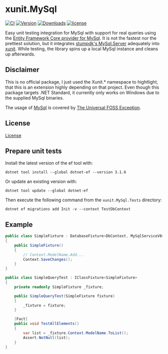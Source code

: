 # xunit.MySql
[![CI](https://github.com/twsl/xunit.MySql/workflows/CI/badge.svg)](https://github.com/twsl/xunit.MySql/actions?query=workflow%3ACI)
[![Version](https://img.shields.io/nuget/vpre/xunit.MySql.svg)](https://www.nuget.org/packages/xunit.MySql/)
[![Downloads](https://img.shields.io/nuget/dt/xunit.MySql.svg)](https://www.nuget.org/packages/xunit.MySql/)
[![license](https://img.shields.io/github/license/twsl/xunit.MySql)](LICENSE)

Easy unit testing integration for MySql with support for real queries using the [Entity Framework Core provider for MySql](https://github.com/PomeloFoundation/Pomelo.EntityFrameworkCore.MySql).
It is not the fastest nor the prettiest solution, but it integrates [stumpdk's MySql.Server](https://github.com/stumpdk/MySql.Server) adequately into [xunit](https://github.com/xunit/xunit).
While testing, the library spins up a local MySql instance and cleans up afterwards.

## Disclaimer
This is no official package, I just used the Xunit.* namespace to hightlight, that this is an extension highly depending on that project.
Even though this package targets .NET Standard, it currently only works on Windows due to the supplied MySql binaries.

The usage of [MySql](https://www.mysql.com/) is covered by [The Universal FOSS Exception](https://oss.oracle.com/licenses/universal-foss-exception/).

## License
[License](LICENSE)

## Prepare unit tests
Install the latest version of the ef tool with:

```
dotnet tool install --global dotnet-ef --version 3.1.6
```

Or update an existing version with:

```
dotnet tool update --global dotnet-ef
```

Then execute the following command from the `xunit.MySql.Tests` directory:

```
dotnet ef migrations add Init -v --context TestDbContext
```

## Example

```csharp
public class SimpleFixture : DatabaseFixture<DbContext, MySqlServiceV8<Version_8_0_12>>
{
    public SimpleFixture()
    {
        // Context.ModelName.Add...
        Context.SaveChanges();
    }
}
```

```csharp
public class SimpleQueryTest : IClassFixture<SimpleFixture>
{
    private readonly SimpleFixture _fixture;

    public SimpleQueryTest(SimpleFixture fixture)
    {
        _fixture = fixture;
    }

    [Fact]
    public void TestAllElements()
    {
        var list = _fixture.Context.ModelName.ToList();
        Assert.NotNull(list);
    }
}
```
